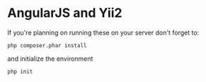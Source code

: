 AngularJS and Yii2
================================

If you're planning on running these on your server don't forget to:
~~~
php composer.phar install
~~~
and initialize the environment
~~~
php init
~~~

